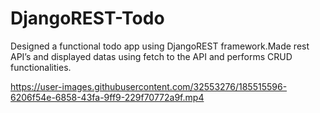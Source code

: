 # DjangoREST-Todo
Designed a functional todo app using DjangoREST framework.Made  rest API’s
and displayed datas using fetch to the API and performs CRUD functionalities.

https://user-images.githubusercontent.com/32553276/185515596-6206f54e-6858-43fa-9ff9-229f70772a9f.mp4

